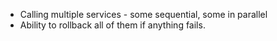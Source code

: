 * Calling multiple services - some sequential,
some in parallel
* Ability to rollback all of them if anything fails.
